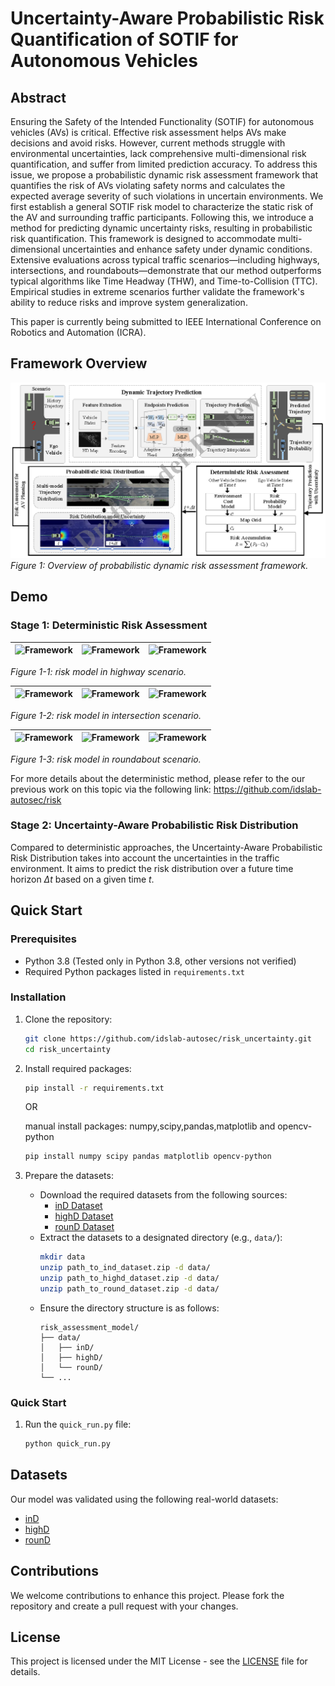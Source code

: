 # Uncertainty-Aware Probabilistic Risk Quantification of SOTIF for Autonomous Vehicles

## Abstract
Ensuring the Safety of the Intended Functionality (SOTIF) for autonomous vehicles (AVs) is critical. Effective risk assessment helps AVs make decisions and avoid risks. However, current methods struggle with environmental uncertainties, lack comprehensive multi-dimensional risk quantification, and suffer from limited prediction accuracy. To address this issue, we propose a probabilistic dynamic risk assessment framework that quantifies the risk of AVs violating safety norms and calculates the expected average severity of such violations in uncertain environments. We first establish a general SOTIF risk model to characterize the static risk of the AV and surrounding traffic participants. Following this, we introduce a method for predicting dynamic uncertainty risks, resulting in probabilistic risk quantification. This framework is designed to accommodate multi-dimensional uncertainties and enhance safety under dynamic conditions. Extensive evaluations across typical traffic scenarios—including highways, intersections, and roundabouts—demonstrate that our method outperforms typical algorithms like Time Headway (THW), and Time-to-Collision (TTC). Empirical studies in extreme scenarios further validate the framework's ability to reduce risks and improve system generalization.

This paper is currently being submitted to IEEE International Conference on Robotics and Automation (ICRA).
## Framework Overview

![Framework](figure/framework.png)
*Figure 1: Overview of probabilistic dynamic risk assessment framework.*

## Demo

### Stage 1: Deterministic Risk Assessment

![Framework](figure/highD_01_01.gif)|![Framework](figure/highD_01_769.gif)|![Framework](figure/highD_01_11003.gif)
---|---|---|

*Figure 1-1: risk model in highway scenario.*

![Framework](figure/ind_00_7692.gif)|![Framework](figure/ind_00_10996.gif)|![Framework](figure/ind_00_4472.gif)
---|---|---|

*Figure 1-2: risk model in intersection scenario.*


![Framework](figure/round_00_501.gif)|![Framework](figure/round_00_1272.gif)|![Framework](figure/round_10_3821.gif)
---|---|---|

*Figure 1-3: risk model in roundabout scenario.*

For more details about the deterministic method, please refer to the our previous work on this topic via the following link: https://github.com/idslab-autosec/risk
### Stage 2: Uncertainty-Aware Probabilistic Risk Distribution

Compared to deterministic approaches, the Uncertainty-Aware Probabilistic Risk Distribution takes into account the uncertainties in the traffic environment. It aims to predict the risk distribution over a future time horizon $\Delta t$ based on a given time $t$.

## Quick Start

### Prerequisites

- Python 3.8 (Tested only in Python 3.8, other versions not verified)
- Required Python packages listed in `requirements.txt`

### Installation

1. Clone the repository:
    ```bash
    git clone https://github.com/idslab-autosec/risk_uncertainty.git
    cd risk_uncertainty
    ```

2. Install required packages:
    ```bash
    pip install -r requirements.txt
    ```
    
    OR 
    
    manual install packages: numpy,scipy,pandas,matplotlib and opencv-python
    ```bash
    pip install numpy scipy pandas matplotlib opencv-python
    
    ```
3. Prepare the datasets:
    - Download the required datasets from the following sources:
        - [inD Dataset](https://www.ind-dataset.com/)
        - [highD Dataset](https://www.highd-dataset.com/)
        - [rounD Dataset](https://www.round-dataset.com/)
    - Extract the datasets to a designated directory (e.g., `data/`):
        ```bash
        mkdir data
        unzip path_to_ind_dataset.zip -d data/
        unzip path_to_highd_dataset.zip -d data/
        unzip path_to_round_dataset.zip -d data/
        ```
    - Ensure the directory structure is as follows:
        ```
        risk_assessment_model/
        ├── data/
        │   ├── inD/
        │   ├── highD/
        │   └── rounD/
        └── ...
        ```

### Quick Start

1. Run the `quick_run.py` file:
    ```python
    python quick_run.py
    ```

## Datasets

Our model was validated using the following real-world datasets:

- [inD](https://levelxdata.com/ind-dataset/)
- [highD](https://levelxdata.com/highd-dataset/)
- [rounD](https://levelxdata.com/round-dataset/)

## Contributions

We welcome contributions to enhance this project. Please fork the repository and create a pull request with your changes.

## License

This project is licensed under the MIT License - see the [LICENSE](LICENSE) file for details.